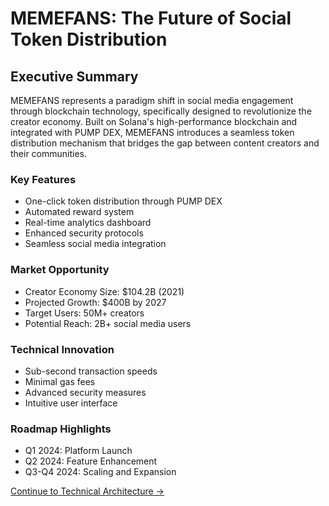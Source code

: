# MEMEFANS: The Future of Social Token Distribution

## Executive Summary

MEMEFANS represents a paradigm shift in social media engagement through blockchain technology, specifically designed to revolutionize the creator economy. Built on Solana's high-performance blockchain and integrated with PUMP DEX, MEMEFANS introduces a seamless token distribution mechanism that bridges the gap between content creators and their communities.

### Key Features
- One-click token distribution through PUMP DEX
- Automated reward system
- Real-time analytics dashboard
- Enhanced security protocols
- Seamless social media integration

### Market Opportunity
- Creator Economy Size: $104.2B (2021)
- Projected Growth: $400B by 2027
- Target Users: 50M+ creators
- Potential Reach: 2B+ social media users

### Technical Innovation
- Sub-second transaction speeds
- Minimal gas fees
- Advanced security measures
- Intuitive user interface

### Roadmap Highlights
- Q1 2024: Platform Launch
- Q2 2024: Feature Enhancement
- Q3-Q4 2024: Scaling and Expansion

[Continue to Technical Architecture →](technical-architecture.md)
